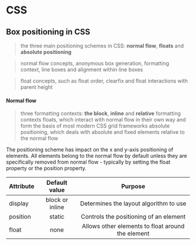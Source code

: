# CSS

## Box positioning in CSS
   > the three main positioning schemes in CSS: **normal flow**, **floats** and **absolute positioning**
   
   > normal flow concepts, anonymous box generation, formatting context, line boxes and alignment within line boxes
   
   > float concepts, such as float order, clearfix and float interactions with parent height
   
 #### Normal flow
   > three formatting contexts: **the block**, **inline** and **relative** formatting contexts
   > floats, which interact with normal flow in their own way and form the basis of most modern CSS grid frameworks
   > absolute positioning, which deals with absolute and fixed elements relative to the normal flow
   
   The positioning scheme has impact on the x and y-axis positioning of elements. All elements belong to the normal flow by default unless they are specifically removed from normal flow - typically by setting the float property or the position property.
   
   | Attribute 	| Default value 	| Purpose                                          |
   |--------------|:---------------:|:------------------------------------------------:|
   | display 	   | block or inline | Determines the layout algorithm to use           |
   | position 	   | static 	      | Controls the positioning of an element           |
   | float 	      | none 	         | Allows other elements to float around the element|
